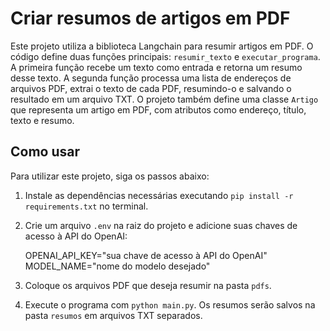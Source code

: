 # Criar resumos de artigos em PDF

Este projeto utiliza a biblioteca Langchain para resumir artigos em PDF. O código define duas funções principais: `resumir_texto` e `executar_programa`. A primeira função recebe um texto como entrada e retorna um resumo desse texto. A segunda função processa uma lista de endereços de arquivos PDF, extrai o texto de cada PDF, resumindo-o e salvando o resultado em um arquivo TXT. O projeto também define uma classe `Artigo` que representa um artigo em PDF, com atributos como endereço, título, texto e resumo.


## Como usar

Para utilizar este projeto, siga os passos abaixo:

1. Instale as dependências necessárias executando `pip install -r requirements.txt` no terminal.
2. Crie um arquivo `.env` na raiz do projeto e adicione suas chaves de acesso à API do OpenAI:
    
    OPENAI_API_KEY="sua chave de acesso à API do OpenAI"
    MODEL_NAME="nome do modelo desejado"
    
3. Coloque os arquivos PDF que deseja resumir na pasta `pdfs`.
4. Execute o programa com `python main.py`. Os resumos serão salvos na pasta `resumos` em arquivos TXT separados.
